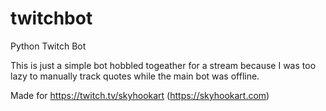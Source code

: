 # twitchbot
Python Twitch Bot

This is just a simple bot hobbled togeather for a stream because I was too lazy to manually track quotes while the main bot was offline.

Made for https://twitch.tv/skyhookart (https://skyhookart.com)
